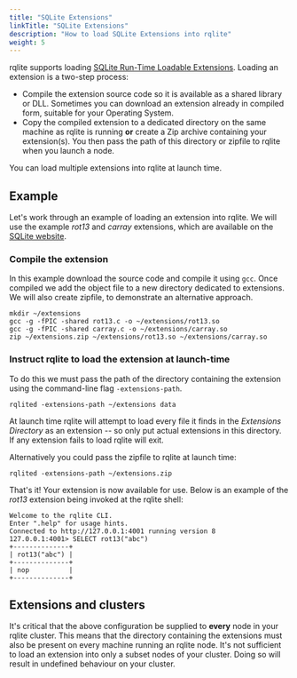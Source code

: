 ```yaml
---
title: "SQLite Extensions"
linkTitle: "SQLite Extensions"
description: "How to load SQLite Extensions into rqlite"
weight: 5
---
```

rqlite supports loading [SQLite Run-Time Loadable Extensions](https://www.sqlite.org/loadext.html). Loading an extension is a two-step process:
- Compile the extension source code so it is available as a shared library or DLL. Sometimes you can download an extension already in compiled form, suitable for your Operating System.
- Copy the compiled extension to a dedicated directory on the same machine as rqlite is running **or** create a Zip archive containing your extension(s). You then pass the path of this directory or zipfile to rqlite when you launch a node.

You can load multiple extensions into rqlite at launch time.

## Example
Let's work through an example of loading an extension into rqlite. We will use the example _rot13_ and _carray_ extensions, which are available on the [SQLite website](https://www.sqlite.org/src/file/ext/misc).

### Compile the extension
In this example download the source code and compile it using `gcc`. Once compiled we add the object file to a new directory dedicated to extensions. We will also create zipfile, to demonstrate an alternative approach.
```
mkdir ~/extensions
gcc -g -fPIC -shared rot13.c -o ~/extensions/rot13.so
gcc -g -fPIC -shared carray.c -o ~/extensions/carray.so
zip ~/extensions.zip ~/extensions/rot13.so ~/extensions/carray.so
```

### Instruct rqlite to load the extension at launch-time
To do this we must pass the path of the directory containing the extension using the command-line flag `-extensions-path`. 
```
rqlited -extensions-path ~/extensions data
```
At launch time rqlite will attempt to load every file it finds in the _Extensions Directory_ as an extension -- so only put actual extensions in this directory. If any extension fails to load rqlite will exit.

Alternatively you could pass the zipfile to rqlite at launch time:
```
rqlited -extensions-path ~/extensions.zip
```

That's it! Your extension is now available for use. Below is an example of the _rot13_ extension being invoked at the rqlite shell:
```
Welcome to the rqlite CLI.
Enter ".help" for usage hints.
Connected to http://127.0.0.1:4001 running version 8
127.0.0.1:4001> SELECT rot13("abc")
+--------------+
| rot13("abc") |
+--------------+
| nop          |
+--------------+
```

## Extensions and clusters
It's critical that the above configuration be supplied to **every** node in your rqlite cluster. This means that the directory containing the extensions must also be present on every machine running an rqlite node. It's not sufficient to load an extension into only a subset nodes of your cluster. Doing so will result in undefined behaviour on your cluster.
